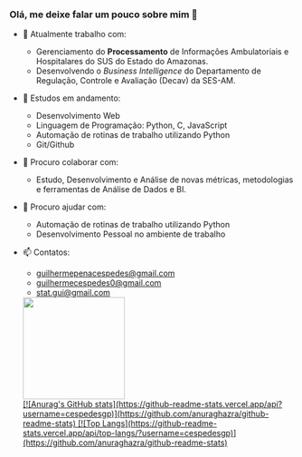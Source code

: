 ### Olá, me deixe falar um pouco sobre mim 👋

- 🔭 Atualmente trabalho com:
  - Gerenciamento do **Processamento** de Informações Ambulatoriais e Hospitalares do SUS do Estado do Amazonas.
  - Desenvolvendo o *Business Intelligence* do Departamento de Regulação, Controle e Avaliação (Decav) da SES-AM.
- 🌱 Estudos em andamento:
  - Desenvolvimento Web
  - Linguagem de Programação: Python, C, JavaScript
  - Automação de rotinas de trabalho utilizando Python
  - Git/Github
- 👯 Procuro colaborar com:
  - Estudo, Desenvolvimento e Análise de novas métricas, metodologias e ferramentas de Análise de Dados e BI.
- 🤔 Procuro ajudar com:
  - Automação de rotinas de trabalho utilizando Python
  - Desenvolvimento Pessoal no ambiente de trabalho
- 📫 Contatos:
  - guilhermepenacespedes@gmail.com
  - guilhermecespedes0@gmail.com
  - stat.gui@gmail.com
  
  <div>
   <a href="https://github.com/cespedesgp/cespedesgp">
   <img height="180em" src=/>
  </div>
  [![Anurag's GitHub stats](https://github-readme-stats.vercel.app/api?username=cespedesgp)](https://github.com/anuraghazra/github-readme-stats)
  [![Top Langs](https://github-readme-stats.vercel.app/api/top-langs/?username=cespedesgp)](https://github.com/anuraghazra/github-readme-stats)
